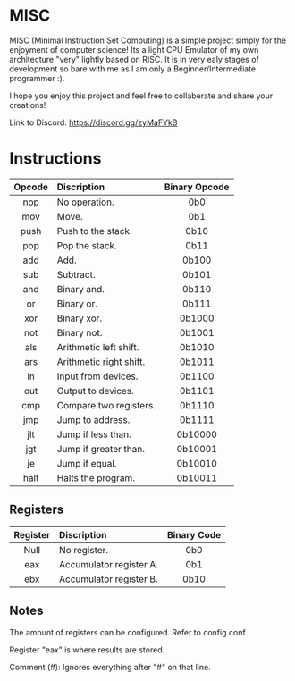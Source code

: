 # MISC
MISC (Minimal Instruction Set Computing) is a simple project simply for the enjoyment of computer science! Its a light CPU Emulator of my own architecture "very" lightly based on RISC. It is in very ealy stages of development so bare with me as I am only a Beginner/Intermediate programmer :).

I hope you enjoy this project and feel free to collaberate and share your creations!

Link to Discord.
https://discord.gg/zyMaFYkB
# Instructions
| Opcode | Discription | Binary Opcode |
| :---: | :--- | :---: |
| nop | No operation. | 0b0 |
| mov | Move. | 0b1 |
| push | Push to the stack. | 0b10 |
| pop | Pop the stack. | 0b11 |
| add | Add. | 0b100 |
| sub | Subtract. | 0b101 |
| and | Binary and. | 0b110 |
| or | Binary or. | 0b111 |
| xor | Binary xor. | 0b1000 |
| not | Binary not. | 0b1001 |
| als | Arithmetic left shift. | 0b1010 |
| ars | Arithmetic right shift. | 0b1011 |
| in  | Input from devices. | 0b1100 |
| out | Output to devices. | 0b1101 |
| cmp | Compare two registers. | 0b1110 |
| jmp | Jump to address. | 0b1111 |
| jlt | Jump if less than.  | 0b10000 |
| jgt | Jump if greater than. | 0b10001 |
| je | Jump if equal. | 0b10010 |
| halt | Halts the program. | 0b10011 |


## Registers
| Register | Discription | Binary Code |
| :---: | :--- | :---: |
| Null | No register. | 0b0 |
| eax | Accumulator register A. | 0b1 |
| ebx | Accumulator register B. | 0b10 |

## Notes

The amount of registers can be configured. Refer to config.conf.

Register "eax" is where results are stored.

Comment (#): Ignores everything after "#" on that line.

